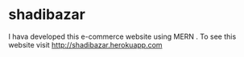 # shadibazar
I hava developed this e-commerce website using MERN . To see this website visit http://shadibazar.herokuapp.com
